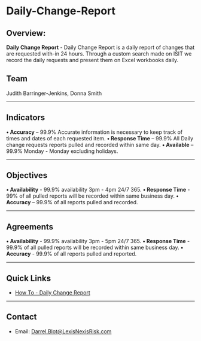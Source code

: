 # Daily-Change-Report
## Overview: 
**Daily Change Report** - Daily Change Report is a daily report of changes that are requested with-in 24 hours. Through a custom search made on ISIT we record the daily requests and present them on Excel workbooks daily. 

## Team 

Judith Barringer-Jenkins, Donna Smith
______________________________________________

## Indicators

**• Accuracy** – 99.9% Accurate information is necessary to keep track of times and dates of each requested item.
**• Response Time** – 99.9% All Daily change requests reports pulled and recorded within same day. 
**• Available** – 99.9% Monday - Monday excluding holidays.

_______________________________________________

## Objectives

**•	Availability** - 99.9% availability 3pm - 4pm 24/7 365.
**•	Response Time** - 99% of all pulled reports will be recorded within same business day.
**•	Accuracy** – 99.9% of all reports pulled and recorded.

________________________________________________

## Agreements

**• Availability** - 99.9% availability 3pm - 5pm 24/7 365.
**• Response Time** - 99.9% of all pulled reports will be recorded within same business day.
**• Accuracy** - 99.9% of all reports pulled and reported.

_________________________________________________

## Quick Links
- [How To - Daily Change Report](https://confluence.rsi.lexisnexis.com/display/NW/How+to+-+Daily+Change+Report+M-F+15%3A00)

___________________________________________________

## Contact
- Email: Darrel.Blot@LexisNexisRisk.com
